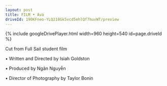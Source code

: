 ```yaml
---
layout: post
title: FILM • Ava
driveId: 190KFneo-YLQ218Gk5vcd5ehlQf7huvWT/preview 
---
```




{% include googleDrivePlayer.html width=960 height=540 id=page.driveId %}


Cut from Full Sail student film


• Written and Directed by Isiah Goldston


• Produced by Ngân Nguyễn


• Director of Photography by Taylor Bonin
